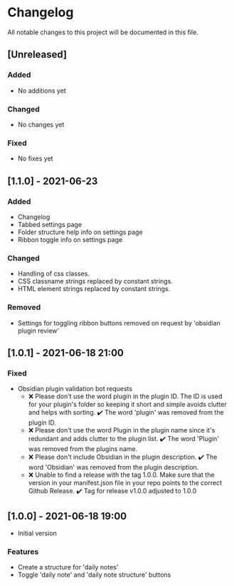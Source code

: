# Changelog

All notable changes to this project will be documented in this file.

## [Unreleased]

### Added

- No additions yet

### Changed

- No changes yet

### Fixed

- No fixes yet

## [1.1.0] - 2021-06-23

### Added

- Changelog
- Tabbed settings page
- Folder structure help info on settings page
- Ribbon toggle info on settings page

### Changed

- Handling of css classes. 
- CSS classname strings replaced by constant strings.
- HTML element strings replaced by constant strings.

### Removed

- Settings for toggling ribbon buttons removed on request by 'obsidian plugin review'

## [1.0.1] - 2021-06-18 21:00

### Fixed

- Obsidian plugin validation bot requests
  - ❌ Please don't use the word plugin in the plugin ID. The ID is used for your plugin's folder so keeping it short and simple avoids clutter and helps with sorting.
    ✔️ The word 'plugin' was removed from the plugin ID.
  - ❌ Please don't use the word Plugin in the plugin name since it's redundant and adds clutter to the plugin list.
    ✔️ The word 'Plugin' was removed from the plugins name.
  - ❌ Please don't include Obsidian in the plugin description.
    ✔️ The word 'Obsidian' was removed from the plugin description.
  - ❌ Unable to find a release with the tag 1.0.0. Make sure that the version in your manifest.json file in your repo points to the correct Github Release.
    ✔️ Tag for release v1.0.0 adjusted to 1.0.0

## [1.0.0] - 2021-06-18 19:00

- Initial version

### Features

- Create a structure for 'daily notes'
- Toggle 'daily note' and 'daily note structure' buttons